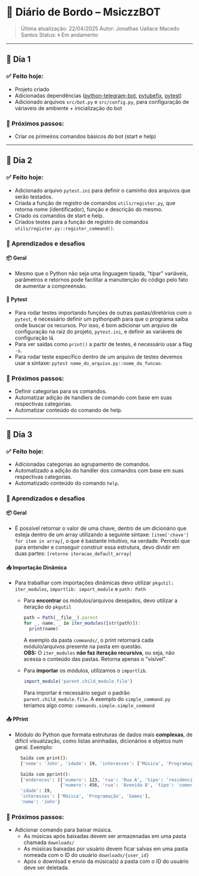 # 📘 Diário de Bordo – MsiczzBOT

> Última atualização: 22/04/2025
> Autor: Jonathas Uallace Macedo Santos
> Status: 🌀 Em andamento

---

## 📅 Dia 1

### ✅ Feito hoje:
- Projeto criado
- Adicionadas dependências ([python-telegram-bot](https://docs.python-telegram-bot.org/en/stable/), [pytubefix](https://pytubefix.readthedocs.io/en/latest/), [pytest](https://docs.pytest.org/en/stable/))
- Adicionado arquivos `src/bot.py` e `src/config.py`, para configuração de váriaveis de ambiente + inicialização do bot

### 🧭 Próximos passos:
- Criar os primeiros comandos básicos do bot (start e help)

---

## 📅 Dia 2

### ✅ Feito hoje:
- Adicionado arquivo `pytest.ini` para definir o caminho dos arquivos que serão testados.
- Criada a função de registro de comandos `utils/register.py`, que retorna nome (identificador), função e descrição do mesmo.
- Criado os comandos de start e help.
- Criados testes para a função de registro de comandos `utils/register.py::register_command()`.

### 🎯 Aprendizados e desafios

#### 📦 Geral
- Mesmo que o Python não seja uma linguagem tipada, "tipar" variáveis, parâmetros e retornos pode facilitar a manutenção do código pelo fato de aumentar a compreensão.

#### 🧪 Pytest
- Para rodar testes importando funções de outras pastas/diretórios com o `pytest`, é necessário definir um pythonpath para que o programa saiba onde buscar os recursos. Por isso, é bom adicionar um arquivo de configuração na raiz do projeto, `pytest.ini`, e definir as variáveis de configuração lá.
- Para ver saídas como `print()` a partir de testes, é necessário usar a flag `-s`.
- Para rodar teste específico dentro de um arquivo de testes devemos usar a sintaxe: `pytest nome_do_arquivo.py::nome_da_funcao`.

### 🧭 Próximos passos:
- Definir categorias para os comandos.
- Automatizar adição de handlers de comando com base em suas respectivas categorias.
- Automatizar conteúdo do comando de help.

---

## 📅 Dia 3

### ✅ Feito hoje:
- Adicionadas categorias ao agrupamento de comandos.
- Automatizado a adição do handler dos comandos com base em suas respectivas categorias.
- Automatizado conteúdo do comando `help`.

### 🎯 Aprendizados e desafios

#### 📦 Geral
- É possível retornar o valor de uma chave, dentro de um dicionário que esteja dentro de um array utilizando a seguinte sintaxe: `[item['chave'] for item in array]`, o que é bastante intuitivo, na verdade. Percebi que para entender e conseguir construir essa estrutura, devo dividir em duas partes: `[retorno iteracao_default_array]`

#### 📥 Importação Dinâmica
- Para trabalhar com importações dinâmicas devo utilizar `pkgutil: iter_modules`, `importlib: import_module` e `path: Path`
  - Para **encontrar** os módulos/arquivos desejados, devo utilizar a iteração do `pkgutil`
    ```js
    path = Path(__file__).parent
    for _, name, _ in iter_modules([str(path)]):
      print(name)
    ```
    A exemplo da pasta `commands/`, o print retornará cada módulo/arquivos presente na pasta em questão.<br>**OBS:** O `iter_modules` **não faz iteração recursiva**, ou seja, não acessa o conteúdo das pastas. Retorna apenas o "visível".

  - Para **importar** os módulos, utilizamos o `importlib`.
    ```js
    import_module('parent.child_module.file')
    ```
    Para importar é necessário seguir o padrão `parent.child_module.file`. A exemplo do `simple_command.py` teriamos algo como: `commands.simple.simple_command`

#### 📤 PPrint
- Módulo do Python que formata estruturas de dados mais **complexas**, de dificil visualização, como listas aninhadas, dicionários e objetos num geral.
  Exemplo:
  ```bash
    Saída com print():
    {'nome': 'John', 'idade': 19, 'interesses': ['Música', 'Programação', 'Games'], 'enderecos': [{'tipo': 'residencial', 'rua': 'Rua A', 'numero': 123}, {'tipo': 'comercial', 'rua': 'Avenida B', 'numero': 465}]}

    Saída com pprint():
    {'enderecos': [{'numero': 123, 'rua': 'Rua A', 'tipo': 'residencial'},
                   {'numero': 456, 'rua': 'Avenida B', 'tipo': 'comercial'}]},
    'idade': 19,
    'interesses': ['Música', 'Programação', 'Games'],
    'nome': 'John'}
  ```

### 🧭 Próximos passos:
- Adicionar comando para baixar música.
  - As músicas após baixadas devem ser armazenadas em uma pasta chamada `downloads/`
  - As músicas baixadas por usuário devem ficar salvas em uma pasta nomeada com o ID do usuário `downloads/{user_id}`
  - Após o download e envio da música(s) a pasta com o ID do usuário deve ser deletada.
